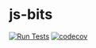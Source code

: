 # js-bits

[![Run Tests](https://github.com/henrytill/js-bits/actions/workflows/node.js.yml/badge.svg)](https://github.com/henrytill/js-bits/actions/workflows/node.js.yml)
[![codecov](https://codecov.io/github/henrytill/js-bits/branch/master/graph/badge.svg?token=ABA1U88WKF)](https://codecov.io/github/henrytill/js-bits)
